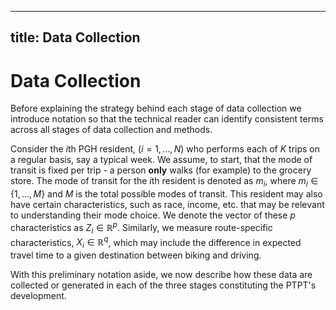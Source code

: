 ----
title: Data Collection
----

# Data Collection 

Before explaining the strategy behind each stage of data collection we introduce
notation so that the technical reader can identify consistent terms 
across all stages of data collection and methods.

Consider the $i$th PGH resident, $(i=1,...,N)$ who performs each of $K$ trips 
on a regular basis, say a typical week. We assume, to start, that the mode of 
transit is fixed per trip - a person **only** walks (for example) to the 
grocery store. The mode of transit for the $i$th resident is denoted as $m_i$,
where $m_i \in \{1,...,M\}$ and $M$ is the total possible modes of transit. 
This resident may also have certain characteristics, such as race, income, etc.
that may be relevant to understanding their mode choice. We denote the 
vector of these $p$ characteristics as $Z_i \in \mathbb{R}^{p}$. Similarly,
we measure route-specific characteristics, $X_i \in \mathbb{R}^q$, which 
may include the difference in expected travel time to a given destination
between biking and driving.

With this preliminary notation aside, we now describe how these data are 
collected or generated in each of the three stages constituting the PTPT's 
development.